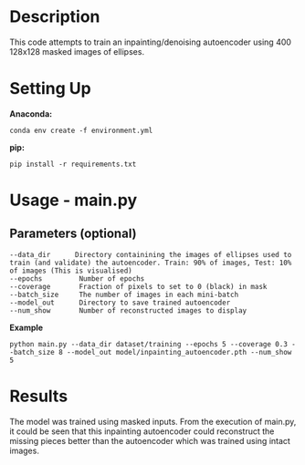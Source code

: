 # Description
This code attempts to train an inpainting/denoising autoencoder using 400 128x128 masked images of ellipses.

# Setting Up
**Anaconda:**
```
conda env create -f environment.yml
```

**pip:**
```
pip install -r requirements.txt
```

# Usage - main.py
## Parameters (optional)
```
--data_dir      Directory containining the images of ellipses used to train (and validate) the autoencoder. Train: 90% of images, Test: 10% of images (This is visualised)
--epochs         Number of epochs
--coverage       Fraction of pixels to set to 0 (black) in mask 
--batch_size     The number of images in each mini-batch
--model_out      Directory to save trained autoencoder
--num_show       Number of reconstructed images to display
```

**Example**
```
python main.py --data_dir dataset/training --epochs 5 --coverage 0.3 --batch_size 8 --model_out model/inpainting_autoencoder.pth --num_show 5
```

# Results
The model was trained using masked inputs. From the execution of main.py, it could be seen that this inpainting autoencoder could reconstruct the missing pieces better than the autoencoder which was trained using intact images.